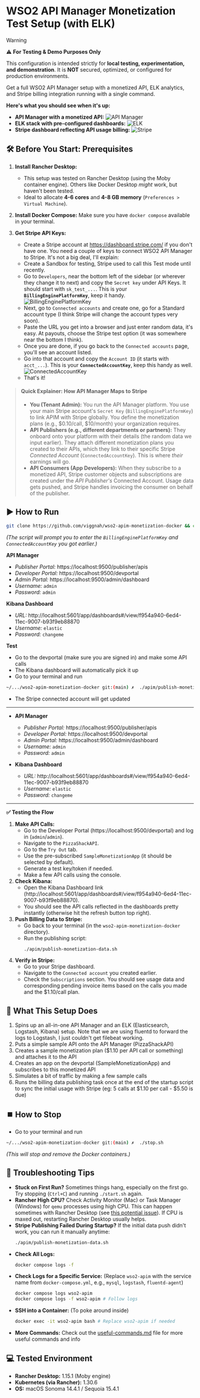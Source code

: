 # WSO2 API Manager Monetization Test Setup (with ELK)

> [!WARNING]
> ⚠️ **For Testing & Demo Purposes Only**
>
> This configuration is intended strictly for **local testing, experimentation, and demonstration**. It is **NOT** secured, optimized, or configured for production environments.

Get a full WSO2 API Manager setup with a monetized API, ELK analytics, and Stripe billing integration running with a single command.

**Here's what you should see when it's up:**

* **API Manager with a monetized API:**
    ![API Manager](./repo-images/monetized-api.png)
* **ELK stack with pre-configured dashboards:**
    ![ELK](./repo-images/elk-kibana-dashboard.png)
* **Stripe dashboard reflecting API usage billing:**
    ![Stripe](./repo-images/dynamic-billing-usage.png)


## 🛠️ Before You Start: Prerequisites

1.  **Install Rancher Desktop:**
    * This setup was tested on Rancher Desktop (using the Moby container engine). Others like Docker Desktop *might* work, but haven't been tested.
    * Ideal to allocate **4-6 cores** and **4-8 GB memory** (`Preferences > Virtual Machine`).

2.  **Install Docker Compose:** Make sure you have `docker compose` available in your terminal.

3.  **Get Stripe API Keys:**
    * Create a Stripe account at https://dashboard.stripe.com/ if you don't have one. You need a couple of keys to connect WSO2 API Manager to Stripe. It's not a big deal, I'll explain:
    - Create a Sandbox for testing, Stripe used to call this Test mode until recently.
    - Go to `Developers`, near the bottom left of the sidebar (or wherever they change it to next) and copy the `Secret key` under API Keys. It should start with `sk_test_...`. This is your **`BillingEnginePlatformKey`**, keep it handy. 
        ![BillingEnginePlatformKey](./repo-images/BillingEnginePlatformAccountKey.png)
    - Next, go to `Connected accounts` and create one, go for a Standard account type (I think Stripe will change the account types very soon).
    - Paste the URL you get into a browser and just enter random data, it's easy. At payouts, choose the Stripe test option (it was somewhere near the bottom I think).
    - Once you are done, if you go back to the `Connected accounts` page, you'll see an account listed. 
    - Go into that account and copy the `Account ID` (it starts with `acct_...`). This is your **`ConnectedAccountKey`**, keep this handy as well. 
        ![ConnectedAccountKey](./repo-images/Connected-account-key.png)
    - That's it!

       
> #### Quick Explainer: How API Manager Maps to Stripe
>
> * **You (Tenant Admin):** You run the API Manager platform. You use your main Stripe account's `Secret Key` (`BillingEnginePlatformKey`) to link APIM with Stripe globally. You define the monetization plans (e.g., $0.10/call, $10/month) your organization requires. 
> * **API Publishers (e.g., different departments or partners):** They onboard onto your platform with their details (the random data we input earlier). They  attach different monetization plans you created to their APIs, which  they link to their specific Stripe *Connected Account* (`ConnectedAccountKey`). This is where *their* earnings will go.
> * **API Consumers (App Developers):** When they subscribe to a monetized API, Stripe customer objects and subscriptions are created under the *API Publisher's* Connected Account. Usage data gets pushed, and Stripe handles invoicing the consumer on behalf of the publisher.


## ▶️ How to Run
```bash
git clone https://github.com/viggnah/wso2-apim-monetization-docker && cd wso2-apim-monetization-docker && chmod +x ./start.sh && ./start.sh
```
*(The script will prompt you to enter the `BillingEnginePlatformKey` and `ConnectedAccountKey` you got earlier.)*


**API Manager**
* *Publisher Portal:* https://localhost:9500/publisher/apis
* *Developer Portal:* https://localhost:9500/devportal
* *Admin Portal:* https://localhost:9500/admin/dashboard
* *Username:* `admin`
* *Password:* `admin`

**Kibana Dashboard**

* *URL:* http://localhost:5601/app/dashboards#/view/f954a940-6ed4-11ec-9007-b93f9eb88870
* *Username:* `elastic`
* *Password:* `changeme` 

**Test**
* Go to the devportal (make sure you are signed in) and make some API calls
* The Kibana dashboard will automatically pick it up 
* Go to your terminal and run 
```bash
~/.../wso2-apim-monetization-docker git:(main) ✗  ./apim/publish-monetization-data.sh
```
* The Stripe connected account will get updated

<!-- ## 🔗 Access Details -->
---

* **API Manager**
    * *Publisher Portal:* https://localhost:9500/publisher/apis
    * *Developer Portal:* https://localhost:9500/devportal
    * *Admin Portal:* https://localhost:9500/admin/dashboard
    * *Username:* `admin`
    * *Password:* `admin`

* **Kibana Dashboard**
    * *URL:* http://localhost:5601/app/dashboards#/view/f954a940-6ed4-11ec-9007-b93f9eb88870
    * *Username:* `elastic`
    * *Password:* `changeme`

---

**✅ Testing the Flow**

1.  **Make API Calls:**
    * Go to the Developer Portal (https://localhost:9500/devportal) and log in (`admin`/`admin`).
    * Navigate to the `PizzaShackAPI`.
    * Go to the `Try Out` tab.
    * Use the pre-subscribed `SampleMonetizationApp` (it should be selected by default).
    * Generate a test key/token if needed.
    * Make a few API calls using the console.
2.  **Check Kibana:**
    * Open the Kibana Dashboard link (http://localhost:5601/app/dashboards#/view/f954a940-6ed4-11ec-9007-b93f9eb88870).
    * You should see the API calls reflected in the dashboards pretty instantly (otherwise hit the refresh button top right).
3.  **Push Billing Data to Stripe:**
    * Go back to your terminal (in the `wso2-apim-monetization-docker` directory).
    * Run the publishing script:
        ```bash
        ./apim/publish-monetization-data.sh
        ```
4.  **Verify in Stripe:**
    * Go to your Stripe dashboard.
    * Navigate to the `Connected account` you created earlier.
    * Check the `Subscriptions` section. You should see usage data and corresponding pending invoice items based on the calls you made and the $1.10/call plan.


## 🤔 What This Setup Does
1. Spins up an all-in-one API Manager and an ELK (Elasticsearch, Logstash, Kibana) setup. Note that we are using fluentd to forward the logs to Logstash, I just couldn't get filebeat working. 
2. Puts a simple sample API onto the API Manager (PizzaShackAPI)
3. Creates a sample monetization plan ($1.10 per API call or something) and attaches it to the API
4. Creates an app on the devportal (SampleMonetizationApp) and subscribes to this monetized API
5. Simulates a bit of traffic by making a few sample calls
6. Runs the billing data publishing task once at the end of the startup script to sync the initial usage with Stripe (eg: 5 calls at $1.10 per call - $5.50 is due)


## ⏹️ How to Stop 
* Go to your terminal and run 
```bash
~/.../wso2-apim-monetization-docker git:(main) ✗  ./stop.sh
```
*(This will stop and remove the Docker containers.)*


## 🐛 Troubleshooting Tips

* **Stuck on First Run?** Sometimes things hang, especially on the first go. Try stopping (`Ctrl+C`) and running `./start.sh` again.
* **Rancher High CPU?** Check Activity Monitor (Mac) or Task Manager (Windows) for `qemu` processes using high CPU. This can happen sometimes with Rancher Desktop (see [this potential issue](https://github.com/rancher-sandbox/rancher-desktop/issues/7087)). If CPU is maxed out, restarting Rancher Desktop usually helps.
* **Stripe Publishing Failed During Startup?** If the initial data push didn't work, you can run it manually anytime:
    ```bash
    ./apim/publish-monetization-data.sh
    ```
* **Check All Logs:**
    ```bash
    docker compose logs -f
    ```
* **Check Logs for a Specific Service:** (Replace `wso2-apim` with the service name from `docker-compose.yml`, e.g., `mysql`, `logstash`, `fluentd-agent`)
    ```bash
    docker compose logs wso2-apim
    docker compose logs -f wso2-apim # Follow logs
    ```
* **SSH into a Container:** (To poke around inside)
    ```bash
    docker exec -it wso2-apim bash # Replace wso2-apim if needed
    ```
* **More Commands:** Check out the [useful-commands.md](./useful-commands.md) file for more useful commands and info


## 💻 Tested Environment

* **Rancher Desktop:** 1.15.1 (Moby engine)
* **Kubernetes (via Rancher):** 1.30.6
* **OS:** macOS Sonoma 14.4.1 / Sequoia 15.4.1
